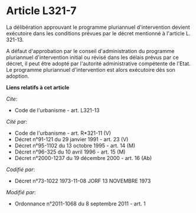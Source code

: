 # Article L321-7

La délibération approuvant le programme pluriannuel d'intervention devient exécutoire dans les conditions prévues par le
décret mentionné à l'article L. 321-13.

A défaut d'approbation par le conseil d'administration du programme pluriannuel d'intervention initial ou révisé dans les
délais prévus par ce décret, il peut être adopté par l'autorité administrative compétente de l'Etat. Le programme pluriannuel
d'intervention est alors exécutoire dès son adoption.

**Liens relatifs à cet article**

_Cite_:

  - Code de l'urbanisme - art. L321-13

_Cité par_:

  - Code de l'urbanisme - art. R*321-11 (V)
  - Décret n°91-121 du 29 janvier 1991 - art. 23 (V)
  - Décret n°95-1102 du 13 octobre 1995 - art. 14 (M)
  - Décret n°96-325 du 10 avril 1996 - art. 15 (M)
  - Décret n°2000-1237 du 19 décembre 2000 - art. 16 (Ab)

_Codifié par_:

  - Décret n°73-1022 1973-11-08 JORF 13 NOVEMBRE 1973

_Modifié par_:

  - Ordonnance n°2011-1068 du 8 septembre 2011 - art. 1
